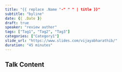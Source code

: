 ```yaml
---
title: "{{ replace .Name "-" " " | title }}"
subtitle: "byline"
date: {{ .Date }}
draft: true
speaker: "review author"
tags: ["Tag1", "Tag2", "Tag3"]
categories: ["Category1"]
slide_url: "https://www.slides.com/vijayabharathib/"
duration: "45 minutes"
---
```


## Talk Content
